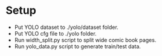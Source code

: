 # Setup

- Put YOLO dataset to ./yolo/dataset folder.
- Put YOLO cfg file to ./yolo folder.
- Run width_split.py script to split wide comic book pages.
- Run yolo_data.py script to generate train/test data.
